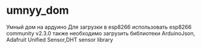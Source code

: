 # umnyy_dom
Умный дом на ардуино
Для загрузки в esp8266 использовать esp8266 community v2.3.0
также необходимо загрузить библиотеки ArduinoJson, Adafruit Unified Sensor,DHT sensor library
